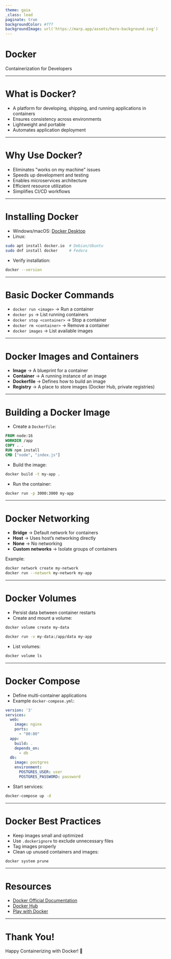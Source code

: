 ```yaml
---
theme: gaia
_class: lead
paginate: true
backgroundColor: #fff
backgroundImage: url('https://marp.app/assets/hero-background.svg')
---
```


# **Docker**

Containerization for Developers

---

# **What is Docker?**

- A platform for developing, shipping, and running applications in containers
- Ensures consistency across environments
- Lightweight and portable
- Automates application deployment

---

# **Why Use Docker?**

- Eliminates "works on my machine" issues
- Speeds up development and testing
- Enables microservices architecture
- Efficient resource utilization
- Simplifies CI/CD workflows

---

# **Installing Docker**

- Windows/macOS: [Docker Desktop](https://www.docker.com/products/docker-desktop/)
- Linux:
```sh
sudo apt install docker.io  # Debian/Ubuntu
sudo dnf install docker     # Fedora
```
- Verify installation:
```sh
docker --version
```

---

# **Basic Docker Commands**

- `docker run <image>` → Run a container
- `docker ps` → List running containers
- `docker stop <container>` → Stop a container
- `docker rm <container>` → Remove a container
- `docker images` → List available images

---

# **Docker Images and Containers**

- **Image** → A blueprint for a container
- **Container** → A running instance of an image
- **Dockerfile** → Defines how to build an image
- **Registry** → A place to store images (Docker Hub, private registries)

---

# **Building a Docker Image**

- Create a `Dockerfile`:
```dockerfile
FROM node:16
WORKDIR /app
COPY . .
RUN npm install
CMD ["node", "index.js"]
```
- Build the image:
```sh
docker build -t my-app .
```
- Run the container:
```sh
docker run -p 3000:3000 my-app
```

---

# **Docker Networking**

- **Bridge** → Default network for containers
- **Host** → Uses host’s networking directly
- **None** → No networking
- **Custom networks** → Isolate groups of containers

Example:
```sh
docker network create my-network
docker run --network my-network my-app
```

---

# **Docker Volumes**

- Persist data between container restarts
- Create and mount a volume:
```sh
docker volume create my-data

docker run -v my-data:/app/data my-app
```
- List volumes:
```sh
docker volume ls
```

---

# **Docker Compose**

- Define multi-container applications
- Example `docker-compose.yml`:
```yaml
version: '3'
services:
  web:
    image: nginx
    ports:
      - "80:80"
  app:
    build: .
    depends_on:
      - db
  db:
    image: postgres
    environment:
      POSTGRES_USER: user
      POSTGRES_PASSWORD: password
```
- Start services:
```sh
docker-compose up -d
```

---

# **Docker Best Practices**

- Keep images small and optimized
- Use `.dockerignore` to exclude unnecessary files
- Tag images properly
- Clean up unused containers and images:
```sh
docker system prune
```

---

# **Resources**

- [Docker Official Documentation](https://docs.docker.com/)
- [Docker Hub](https://hub.docker.com/)
- [Play with Docker](https://labs.play-with-docker.com/)

---

# **Thank You!**

Happy Containerizing with Docker! 🚢
